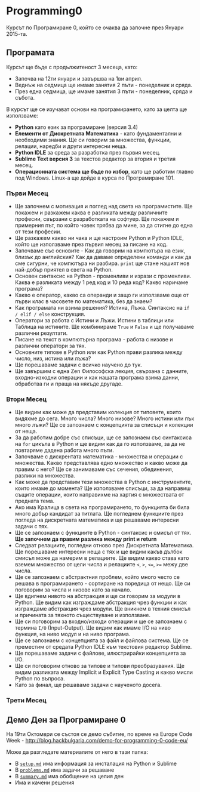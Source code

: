 Programming0
===================

Курсът по Програмиране 0, който се очаква да започне през Януари 2015-та.

## Програмата

Курсът ще бъде с продължитеност 3 месеца, като:

* Започва на 12ти януари и завършва на 1ви април.
* Веднъж на седмица ще имаме занятия 2 пъти - понеделник и сряда.
* През една седмица, ще имаме занятия 3 пъти - понеделник, сряда и събота.

В курсът ще се изучават основи на програмирането, като за целта ще използваме:

* __Python__ като език за програмиране (версия 3.4)
* __Елементи от Дискретната Математика__ - като фундаментални и необходими знания. Ще си говорим за множества, функции, релации, наредби и други интересни неща.
* __Python IDLE__ за среда за разработка през първия месец.
* __Sublime Text версия 3__ за текстов редактор за втория и третия месец.
* __Операционната система ще бъде по избор__, като ще работим главно под Windows. Linux-а ще дойде в курса по Програмиране 101.

### Първи Mесец

* Ще започнем с мотивация и поглед над света на програмистите. Ще покажем и разкажем каква е разликата между различните професии, свързани с разработката на софтуер. Ще покажем и примерния път, по който човек трябва да мине, за да стигне до една от тези професии.
* Ще разкажем какво ни чака и ще настроим Python и Python IDLE, който ще използваме през първия месец за писане на код.
* Започваме със основите - Как да говорим на компютъра на език, близък до английския? Как да даваме определени команди и как да сме сигурни, че компютъра ни разбира. `print` ще стане нашият нов най-добър приятел в света на Python.
* Основен синтаксис на Python - променливи и изрази с променливи. Каква е разликата между 1 ред код и 10 реда код? Какво наричаме програма?
* Какво е оператор, какво са операнди и защо ги използваме още от първи клас в часовете по математика, без да знаем?
* Как програмата ни взима решения? Истина, Лъжа. Синтаксис на `if / elif / else` конструкция.
* Оператори за работа с Истини и Лъжи. Истини в таблици или Таблица на истините. Ще комбинираме `True` и `False` и ще получаваме различни резултати.
* Писане на текст в компютърна програма - работа с низове и различни оператори за тях.
* Основните типове в Python или как Python прави разлика между число, низ, истина или лъжа?
* Ще порешаваме задачи с всичко научено до тук.
* Ще завършим с една Zen Философска лекция, свързана с данните, входно-изходни операции и как нашата програма взима данни, обработва ги и праща на някъде другаде.

### Втори Месец

* Ще видим как може да представим колекция от типовете, които видяхме до сега. Много числа? Много низове? Много истини или пък много лъжи? Ще се запознаем с концепцията за списъци и колекции от неща.
* За да работим добре със списъци, ще се запознаем със синтаксиса на `for` цикъла в Python и ще видим как да го използваме, за да не повтаряме дадена работа много пъти.
* Започваме с дискрентата математика - множества и операции с множества. Какво представлява едно множество и какво може да правим с него? Ще се занимаваме със сечения, обединения, разлики на множества.
* Как може да представим тези множества в Python с инструментите, които имаме до момента? Ще използваме списъци, за да направиш същите операции, които направихме на хартия с множествата от предната тема.
* Ако има Кралица в света на програмирането, то функцията би била много добър кандидат за титлата. Ще погледнем функциите през погледа на дискретната математика и ще решаваме интересни задачи с тях.
* Ще се запознаем с функциите в Python - синтаксис и смисъл от тях. __Ще започнем да правим разлика между print и return__
* Следват релациите, погледни отново през Дискретната Математика. Ще порешаваме интересни неща с тях и ще видим какъв дълбок смисъл може да намерим в релациите. Ще видим какво става като вземем множество от цели числа и релациите `<`, `>`, `<=`, `>=` межу две числа.
* Ще се запознаем с абстрактния проблем, който много често се решава в програмирането - сортиране на поредица от нещо. Ще си поговорим за числа и низове като за начало.
* Ще вдигнем нивото на абстракция и ще си говорим за модули в Python. Ще видим как изграждаме абстракция чрез функции и как изграждаме абстракция чрез модули. Ще вникнем в техния смисъл и причината за тяхното съществуване и използване.
* Ще си поговорим за входно/изходи операции и ще се запознаем с термина `I/O` (Input-Output). Ще видим как имаме I/O на ниво функция, на ниво модул и на ниво програма.
* Ще се запознаем с концепцията за файл и файлова система. Ще се преместим от средата Python IDLE към текстовия редактор Sublime.
* Ще порешаваме задачи с файлове, илюстрирайки концепцията за I/O.
* Ще си поговорим отново за типове и типови преобразувания. Ще видим разликата между Implicit и Explicit Type Casting и какво мисли Python по въпроса.
* Като за финал, ще решаваме задачи с наученото досега.


### Трети Месец


## Демо Ден за Програмиране 0

На 19ти Октомври се състоя се демо събитие, по време на Europe Code Week - http://blog.hackbulgaria.com/demo-for-programming-0-code-eu/

Може да разгледате материалите от него в тази папка:

* В [`setup.md`](https://github.com/HackBulgaria/Programming0-1/blob/master/EuropeCodeWeekDemo/setup.md) има информация за инсталация на Python и Sublime
* В [`problems.md`](https://github.com/HackBulgaria/Programming0-1/blob/master/EuropeCodeWeekDemo/problems.md) има задачи за решаване
* В [`summary.md`](https://github.com/HackBulgaria/Programming0-1/blob/master/EuropeCodeWeekDemo/summary.md) има обобщение на целия ден
* Има и качени решения
